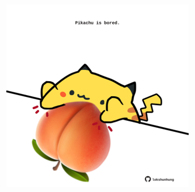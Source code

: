 <!-- built at 16/04/2023, 11:00:56 UTC -->
<p align="center">
  <img width="500" height="500" src="./ReadmeImage.svg">
</p>
